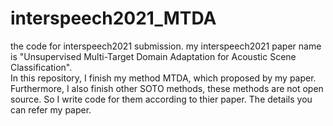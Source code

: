 # interspeech2021_MTDA
the code for interspeech2021 submission.
my interspeech2021 paper name is "Unsupervised Multi-Target Domain Adaptation for Acoustic Scene Classification". <br/>
In this repository, I finish my method MTDA, which proposed by my paper. Furthermore, I also finish other SOTO methods, these methods are not open source. So I write code for them according to thier paper. The details you can refer my paper.

